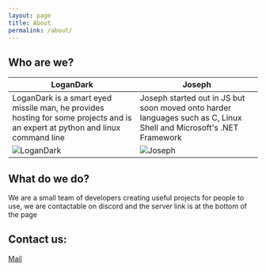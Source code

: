 ```yaml
---
layout: page
title: About
permalink: /about/
---
```

## Who are we?


| LoganDark                                                                                                                       	| Joseph                                                                                                                       	|
|---------------------------------------------------------------------------------------------------------------------------------	|------------------------------------------------------------------------------------------------------------------------------	|
| LoganDark is a smart eyed missile man, he provides hosting for some projects and is an expert at python and linux command line  	| Joseph started out in JS but soon moved onto harder languages such as C, Linux Shell and Microsoft's .NET Framework          	|
| ![LoganDark](https://cdn.discordapp.com/attachments/188123545379930113/224156178685362176/4bbc64518065acebab6e3684218f47cd.jpg) 	| ![Joseph](https://cdn.discordapp.com/attachments/188123545379930113/224156300253200385/8867bd371af87a76f21e0c722f25cc0a.jpg) 	|



## What do we do?
We are a small team of developers creating useful projects for people to use, we are contactable on discord and the server link is at the bottom of the page

## Contact us:
[Mail](mailto:joebean13@outlook.com)
